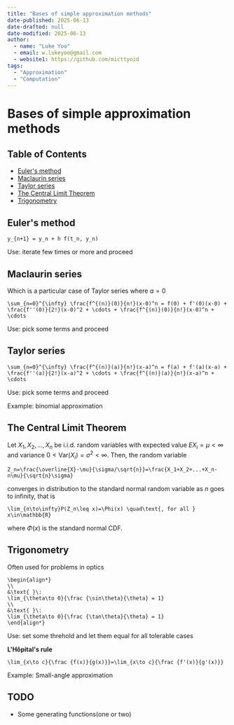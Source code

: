 ```yaml
---
title: "Bases of simple approximation methods"
date-published: 2025-06-13
date-drafted: null
date-modified: 2025-06-13
author:
  - name: "Luke Yoo"
  - email: w.lukeyoo@gmail.com
  - website1: https://github.com/micttyoid
tags:
  - "Approximation"
  - "Computation"
---
```


# Bases of simple approximation methods

## Table of Contents
- [Euler's method](#eulers-method)
- [Maclaurin series](#maclaurin-series)
- [Taylor series](#taylor-series)
- [The Central Limit Theorem](#the-central-limit-theorem)
- [Trigonometry](#trigonometry)

## Euler's method

```[latex]
y_{n+1} = y_n + h f(t_n, y_n)
```

Use: iterate few times or more and proceed

## Maclaurin series

Which is a particular case of Taylor series where $a = 0$

```[latex]
\sum_{n=0}^{\infty} \frac{f^{(n)}(0)}{n!}(x-0)^n = f(0) + f'(0)(x-0) + \frac{f''(0)}{2!}(x-0)^2 + \cdots + \frac{f^{(n)}(0)}{n!}(x-0)^n + \cdots
```

Use: pick some terms and proceed

## Taylor series

```[latex]
\sum_{n=0}^{\infty} \frac{f^{(n)}(a)}{n!}(x-a)^n = f(a) + f'(a)(x-a) + \frac{f''(a)}{2!}(x-a)^2 + \cdots + \frac{f^{(n)}(a)}{n!}(x-a)^n + \cdots
```

Use: pick some terms and proceed

Example: binomial approximation

## The Central Limit Theorem

Let $X_1,X_2,...,X_n$ be i.i.d. random variables with expected value $EX_i=\mu<\infty$ and variance $0<\text{Var}(X_i)=\sigma^2<\infty$. Then, the random variable

```[latex]
Z_n=\frac{\overline{X}-\mu}{\sigma/\sqrt{n}}=\frac{X_1+X_2+...+X_n-n\mu}{\sqrt{n}\sigma}
```
converges in distribution to the standard normal random variable as $n$ goes to infinity, that is

```[latex]
\lim_{n\to\infty}P(Z_n\leq x)=\Phi(x) \quad\text{, for all } x\in\mathbb{R}
```

where $\Phi(x)$ is the standard normal CDF.

## Trigonometry

Often used for problems in optics

```[latex]
\begin{align*}
\\
&\text{ }\: 
\lim_{\theta\to 0}{\frac {\sin\theta}{\theta} = 1}
\\
&\text{ }\: 
\lim_{\theta\to 0}{\frac {\tan\theta}{\theta} = 1}
\end{align*}
```

Use: set some threhold and let them equal for all tolerable cases

**L'Hôpital's rule**

```[latex]
\lim_{x\to c}{\frac {f(x)}{g(x)}}=\lim_{x\to c}{\frac {f'(x)}{g'(x)}}
```

Example: Small-angle approximation

## TODO
- Some generating functions(one or two)
